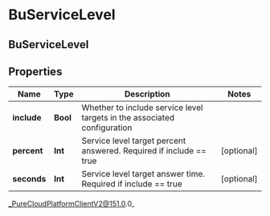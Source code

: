 # BuServiceLevel

## BuServiceLevel

## Properties

|Name | Type | Description | Notes|
|------------ | ------------- | ------------- | -------------|
| **include** | **Bool** | Whether to include service level targets in the associated configuration | |
| **percent** | **Int** | Service level target percent answered. Required if include &#x3D;&#x3D; true | [optional] |
| **seconds** | **Int** | Service level target answer time. Required if include &#x3D;&#x3D; true | [optional] |



_PureCloudPlatformClientV2@151.0.0_
